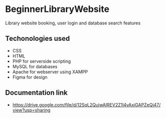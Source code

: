 # BeginnerLibraryWebsite
Library website booking, user login and database search features

## Techonologies used
- CSS
- HTML
- PHP for serverside scripting
- MySQL for databases
- Apache for webserver using XAMPP
- Figma for design

## Documentation link
- https://drive.google.com/file/d/12SqL2QuiwAIREV2Z1l4vAxiGAPZeQj47/view?usp=sharing 

